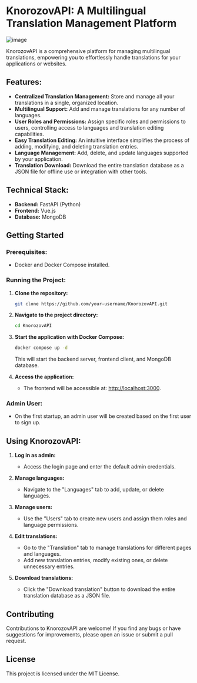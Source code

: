 # KnorozovAPI: A Multilingual Translation Management Platform

![image](https://github.com/user-attachments/assets/15abc9e2-970d-4bf3-97b3-8162a0391eaa)

KnorozovAPI is a comprehensive platform for managing multilingual translations, empowering you to effortlessly handle translations for your applications or websites. 

## Features:

- **Centralized Translation Management:** Store and manage all your translations in a single, organized location.
- **Multilingual Support:**  Add and manage translations for any number of languages.
- **User Roles and Permissions:**  Assign specific roles and permissions to users, controlling access to languages and translation editing capabilities.
- **Easy Translation Editing:** An intuitive interface simplifies the process of adding, modifying, and deleting translation entries.
- **Language Management:** Add, delete, and update languages supported by your application. 
- **Translation Download:** Download the entire translation database as a JSON file for offline use or integration with other tools.

## Technical Stack:

- **Backend:** FastAPI (Python)
- **Frontend:** Vue.js 
- **Database:** MongoDB

## Getting Started

### Prerequisites:

- Docker and Docker Compose installed.

### Running the Project:

1. **Clone the repository:** 
   ```bash
   git clone https://github.com/your-username/KnorozovAPI.git
   ```

2. **Navigate to the project directory:**
   ```bash
   cd KnorozovAPI 
   ```

3. **Start the application with Docker Compose:**
   ```bash
   docker compose up -d
   ```

   This will start the backend server, frontend client, and MongoDB database.

4. **Access the application:**
   -  The frontend will be accessible at: [http://localhost:3000](http://localhost:3000).

### Admin User:

- On the first startup, an admin user will be created based on the first user to sign up. 

## Using KnorozovAPI:

1. **Log in as admin:**
   - Access the login page and enter the default admin credentials.

2. **Manage languages:**
   - Navigate to the "Languages" tab to add, update, or delete languages.

3. **Manage users:**
   - Use the "Users" tab to create new users and assign them roles and language permissions.

4. **Edit translations:**
   - Go to the "Translation" tab to manage translations for different pages and languages.
   - Add new translation entries, modify existing ones, or delete unnecessary entries. 

5. **Download translations:**
   - Click the "Download translation" button to download the entire translation database as a JSON file.

## Contributing

Contributions to KnorozovAPI are welcome!  If you find any bugs or have suggestions for improvements, please open an issue or submit a pull request.

## License

This project is licensed under the MIT License.

